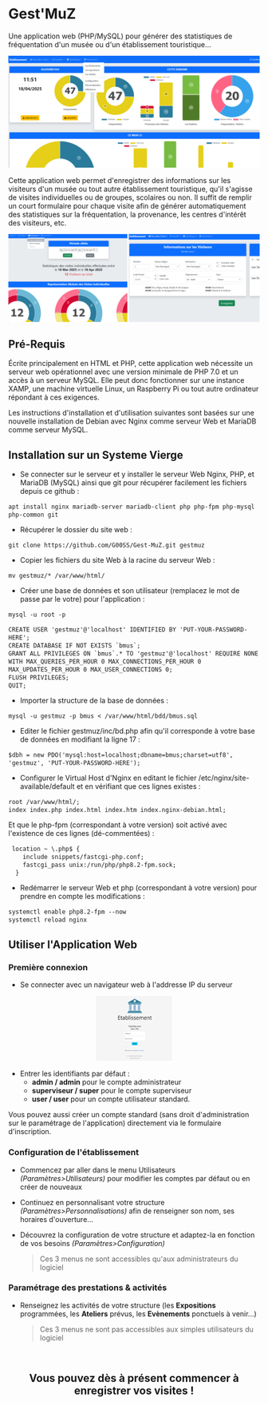 # Gest'MuZ
Une application web (PHP/MySQL) pour générer des statistiques de fréquentation d'un musée ou d'un établissement touristique...</br>

![Gest'Muz dashboard screenshot](/img/gestmuz.png)

Cette application web permet d'enregistrer des informations sur les visiteurs d'un musée ou tout autre établissement touristique, qu'il s'agisse de visites individuelles ou de groupes, scolaires ou non.
Il suffit de remplir un court formulaire pour chaque visite afin de générer automatiquement des statistiques sur la fréquentation, la provenance, les centres d'intérêt des visiteurs, etc.</br>

![Gest'Muz dashboard screenshot](/img/gestmuz4.png)

## Pré-Requis
Écrite principalement en HTML et PHP, cette application web nécessite un serveur web opérationnel avec une version minimale de PHP 7.0 et un accès à un serveur MySQL. Elle peut donc fonctionner sur une instance XAMP, une machine virtuelle Linux, un Raspberry Pi ou tout autre ordinateur répondant à ces exigences.</br>

Les instructions d'installation et d'utilisation suivantes sont basées sur une nouvelle installation de Debian avec Nginx comme serveur Web et MariaDB comme serveur MySQL.</br>

## Installation sur un Systeme Vierge

* Se connecter sur le serveur et y installer le serveur Web Nginx, PHP, et MariaDB (MySQL) ainsi que git pour récupérer facilement les fichiers depuis ce github :</br>  
```
apt install nginx mariadb-server mariadb-client php php-fpm php-mysql php-common git
```

* Récupérer le dossier du site web :</br>
```
git clone https://github.com/G00SS/Gest-MuZ.git gestmuz
```

* Copier les fichiers du site Web à la racine du serveur Web :</br>
```
mv gestmuz/* /var/www/html/
```

* Créer une base de données et son utilisateur (remplacez le mot de passe par le votre) pour l'application :</br>
```
mysql -u root -p
```
```
CREATE USER 'gestmuz'@'localhost' IDENTIFIED BY 'PUT-YOUR-PASSWORD-HERE';
CREATE DATABASE IF NOT EXISTS `bmus`;
GRANT ALL PRIVILEGES ON `bmus`.* TO 'gestmuz'@'localhost' REQUIRE NONE WITH MAX_QUERIES_PER_HOUR 0 MAX_CONNECTIONS_PER_HOUR 0 MAX_UPDATES_PER_HOUR 0 MAX_USER_CONNECTIONS 0;
FLUSH PRIVILEGES;
QUIT;
```

* Importer la structure de la base de données :</br> 
```
mysql -u gestmuz -p bmus < /var/www/html/bdd/bmus.sql
```

* Editer le fichier gestmuz/inc/bd.php afin qu'il corresponde à votre base de données en modifiant la ligne 17 :</br>
```
$dbh = new PDO('mysql:host=localhost;dbname=bmus;charset=utf8', 'gestmuz', 'PUT-YOUR-PASSWORD-HERE');
```

* Configurer le Virtual Host d'Nginx en editant le fichier /etc/nginx/site-available/default et en vérifiant que ces lignes existes :</br> 
```
root /var/www/html/;
index index.php index.html index.htm index.nginx-debian.html;
```

   Et que le php-fpm (correspondant à votre version) soit activé avec l'existence de ces lignes (dé-commentées) :</br>
```
 location ~ \.php$ {
    include snippets/fastcgi-php.conf;
    fastcgi_pass unix:/run/php/php8.2-fpm.sock;
  }
```

* Redémarrer le serveur Web et php (correspondant à votre version) pour prendre en compte les modifications :</br> 
```
systemctl enable php8.2-fpm --now
systemctl reload nginx
```

## Utiliser l'Application Web
### Première connexion
* Se connecter avec un navigateur web à l'addresse IP du serveur</br>
<p align="center">
<img src="/img/gestmuz5.png" width="30%" />
</p>

* Entrer les identifiants par défaut :
  * **admin / admin** pour le compte administrateur
  * **superviseur / super** pour le compte superviseur
  * **user / user** pour un compte utilisateur standard.</br>

Vous pouvez aussi créer un compte standard (sans droit d'administration sur le paramétrage de l'application) directement via le formulaire d'inscription.


### Configuration de l'établissement
* Commencez par aller dans le menu Utilisateurs *(Paramètres>Utilisateurs)* pour modifier les comptes par défaut ou en créer de nouveaux</br>

* Continuez en personnalisant votre structure *(Paramètres>Personnalisations)* afin de renseigner son nom, ses horaires d'ouverture...</br>

* Découvrez la configuration de votre structure et adaptez-la en fonction de vos besoins *(Paramètres>Configuration)*</br>
    > Ces 3 menus ne sont accessibles qu'aux administrateurs du logiciel


### Paramétrage des prestations & activités
* Renseignez les activités de votre structure (les **Expositions** programmées, les **Ateliers** prévus, les **Evènements** ponctuels à venir...)</br>
    > Ces 3 menus ne sont pas accessibles aux simples utilisateurs du logiciel

</br>
<h2 align="center"><strong>Vous pouvez dès à présent commencer à enregistrer vos visites !</strong></h2>
